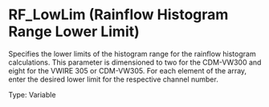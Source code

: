 # RF_LowLim (Rainflow Histogram Range Lower Limit)

Specifies the lower limits of the histogram range for the rainflow histogram calculations. This parameter is dimensioned to two for the CDM-VW300 and eight for the VWIRE 305 or CDM-VW305. For each element of the array, enter the desired lower limit for the respective channel number.

Type: Variable

